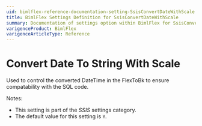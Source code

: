 ```yaml
---
uid: bimlflex-reference-documentation-setting-SsisConvertDateWithScale
title: BimlFlex Settings Definition for SsisConvertDateWithScale
summary: Documentation of settings option within BimlFlex for SsisConvertDateWithScale
varigenceProduct: BimlFlex
varigenceArticleType: Reference
---
```


# Convert Date To String With Scale

Used to control the converted DateTime in the FlexToBk to ensure compatability with the SQL code. 

Notes:

* This setting is part of the *SSIS* settings category.
* The default value for this setting is `Y`.